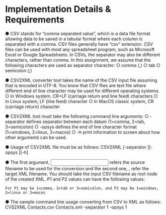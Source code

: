 
# Implementation Details & Requirements

● CSV stands for “comma separated value”, which is a data file format allowing data to
be saved in a tabular format where each column is separated with a comma. CSV
files generally have “csv” extension. CSV files can be used with most any
spreadsheet program, such as Microsoft Excel or Google Spreadsheets. In CSVs,
the separator may also be different characters, rather than comma. In this
assignment, we assume that the following characters are used as separator
character:
  ○ comma (,)
  ○ tab
  ○ semicolon (;)
  
● CSV2XML converter tool takes the name of the CSV input file assuming that is
encoded in UTF-8. You know that CSV flies are text file where different end of line
character may be used for different operating systems.
  ○ In Windows system, CR+LF (carriage return and line feed) characters
  ○ In Linux system, LF (line feed) character
  ○ In MacOS classic system, CR (carriage return) character
  
● CSV2XML tool must take the following command line arguments:
  ○ -separator
    defines separator between each datum (1=comma, 2=tab, 3=semicolon)
  ○ -opsys
    defines the end of line character format (1=windows, 2=linux, 3=macos)
  ○ -h
    print information to screen about how other arguments can be used.
    
● Usage of CSV2XML file must be as follows:
  CSV2XML <inputfile> <outputfile> [-separator <P1>][-opsys <P2>][-h]
  
● The first argument, <input file> refers the source filename to be used for the
conversion and the second one, <outputfile>, refer the target XML filename. You
should take the input CSV filename as root node of the created XML.
P1 and P2 values can have the following values:
  
    For P1 may be 1=comma, 2=tab or 3=semicolon, and P2 may be 1=windows,
    2=linux or 3=macos
  
● The sample command line usage converting from CSV to XML as follows:
  CVS2XML Contacts.csv Contacts.xml -separator 1 -opsys 1
